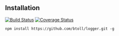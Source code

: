 ## Installation

[![Build Status](https://travis-ci.org/btoll/logger.svg?branch=master)](https://travis-ci.org/btoll/logger)
[![Coverage Status](https://coveralls.io/repos/github/btoll/logger/badge.svg?branch=master)](https://coveralls.io/github/btoll/logger?branch=master)

`npm install https://github.com/btoll/logger.git -g`

